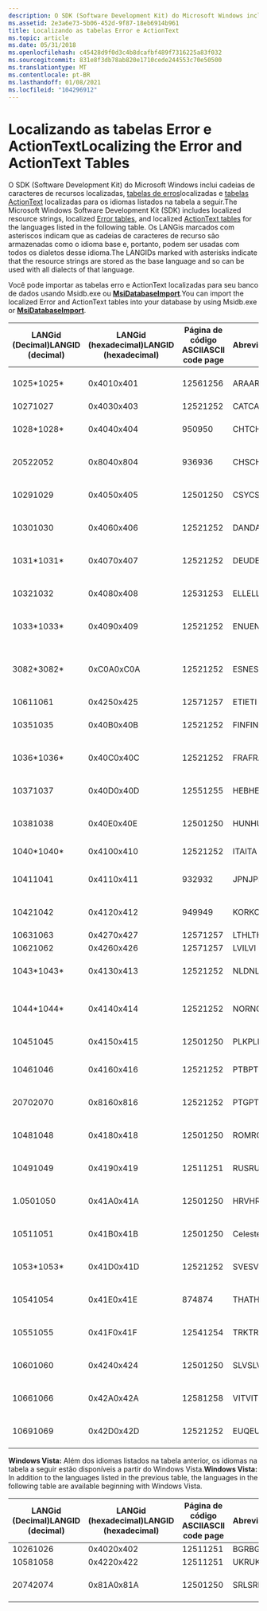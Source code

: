 ```yaml
---
description: O SDK (Software Development Kit) do Microsoft Windows inclui cadeias de caracteres de recursos localizadas, tabelas de erros localizadas e tabelas ActionText localizadas para os idiomas listados na tabela a seguir.
ms.assetid: 2e3a6e73-5b06-452d-9f87-18eb6914b961
title: Localizando as tabelas Error e ActionText
ms.topic: article
ms.date: 05/31/2018
ms.openlocfilehash: c45428d9f0d3c4b8dcafbf489f7316225a83f032
ms.sourcegitcommit: 831e8f3db78ab820e1710cede244553c70e50500
ms.translationtype: MT
ms.contentlocale: pt-BR
ms.lasthandoff: 01/08/2021
ms.locfileid: "104296912"
---
```

# <a name="localizing-the-error-and-actiontext-tables"></a><span data-ttu-id="3b5c3-103">Localizando as tabelas Error e ActionText</span><span class="sxs-lookup"><span data-stu-id="3b5c3-103">Localizing the Error and ActionText Tables</span></span>

<span data-ttu-id="3b5c3-104">O SDK (Software Development Kit) do Microsoft Windows inclui cadeias de caracteres de recursos localizadas, [tabelas de erros](error-table.md)localizadas e [tabelas ActionText](actiontext-table.md) localizadas para os idiomas listados na tabela a seguir.</span><span class="sxs-lookup"><span data-stu-id="3b5c3-104">The Microsoft Windows Software Development Kit (SDK) includes localized resource strings, localized [Error tables](error-table.md), and localized [ActionText tables](actiontext-table.md) for the languages listed in the following table.</span></span> <span data-ttu-id="3b5c3-105">Os LANGis marcados com asteriscos indicam que as cadeias de caracteres de recurso são armazenadas como o idioma base e, portanto, podem ser usadas com todos os dialetos desse idioma.</span><span class="sxs-lookup"><span data-stu-id="3b5c3-105">The LANGIDs marked with asterisks indicate that the resource strings are stored as the base language and so can be used with all dialects of that language.</span></span>

<span data-ttu-id="3b5c3-106">Você pode importar as tabelas erro e ActionText localizadas para seu banco de dados usando Msidb.exe ou [**MsiDatabaseImport**](/windows/desktop/api/Msiquery/nf-msiquery-msidatabaseimporta).</span><span class="sxs-lookup"><span data-stu-id="3b5c3-106">You can import the localized Error and ActionText tables into your database by using Msidb.exe or [**MsiDatabaseImport**](/windows/desktop/api/Msiquery/nf-msiquery-msidatabaseimporta).</span></span>



| <span data-ttu-id="3b5c3-107">LANGid (Decimal)</span><span class="sxs-lookup"><span data-stu-id="3b5c3-107">LANGID (decimal)</span></span> | <span data-ttu-id="3b5c3-108">LANGid (hexadecimal)</span><span class="sxs-lookup"><span data-stu-id="3b5c3-108">LANGID (hexadecimal)</span></span> | <span data-ttu-id="3b5c3-109">Página de código ASCII</span><span class="sxs-lookup"><span data-stu-id="3b5c3-109">ASCII code page</span></span> | <span data-ttu-id="3b5c3-110">Abreviação</span><span class="sxs-lookup"><span data-stu-id="3b5c3-110">Abbreviation</span></span> | <span data-ttu-id="3b5c3-111">Idioma</span><span class="sxs-lookup"><span data-stu-id="3b5c3-111">Language</span></span>                      | <span data-ttu-id="3b5c3-112">Language-Culture</span><span class="sxs-lookup"><span data-stu-id="3b5c3-112">Language-Culture</span></span> |
|------------------|----------------------|-----------------|--------------|-------------------------------|------------------|
| <span data-ttu-id="3b5c3-113">1025\*</span><span class="sxs-lookup"><span data-stu-id="3b5c3-113">1025\*</span></span>           | <span data-ttu-id="3b5c3-114">0x401</span><span class="sxs-lookup"><span data-stu-id="3b5c3-114">0x401</span></span>                | <span data-ttu-id="3b5c3-115">1256</span><span class="sxs-lookup"><span data-stu-id="3b5c3-115">1256</span></span>            | <span data-ttu-id="3b5c3-116">ARA</span><span class="sxs-lookup"><span data-stu-id="3b5c3-116">ARA</span></span>          | <span data-ttu-id="3b5c3-117">Árabe - Arábia Saudita</span><span class="sxs-lookup"><span data-stu-id="3b5c3-117">Arabic - Saudi Arabia</span></span>         | <span data-ttu-id="3b5c3-118">ar-SA</span><span class="sxs-lookup"><span data-stu-id="3b5c3-118">ar-SA</span></span>            |
| <span data-ttu-id="3b5c3-119">1027</span><span class="sxs-lookup"><span data-stu-id="3b5c3-119">1027</span></span>             | <span data-ttu-id="3b5c3-120">0x403</span><span class="sxs-lookup"><span data-stu-id="3b5c3-120">0x403</span></span>                | <span data-ttu-id="3b5c3-121">1252</span><span class="sxs-lookup"><span data-stu-id="3b5c3-121">1252</span></span>            | <span data-ttu-id="3b5c3-122">CAT</span><span class="sxs-lookup"><span data-stu-id="3b5c3-122">CAT</span></span>          | <span data-ttu-id="3b5c3-123">Catalão</span><span class="sxs-lookup"><span data-stu-id="3b5c3-123">Catalan</span></span>                       | <span data-ttu-id="3b5c3-124">ca-ES</span><span class="sxs-lookup"><span data-stu-id="3b5c3-124">ca-ES</span></span>            |
| <span data-ttu-id="3b5c3-125">1028\*</span><span class="sxs-lookup"><span data-stu-id="3b5c3-125">1028\*</span></span>           | <span data-ttu-id="3b5c3-126">0x404</span><span class="sxs-lookup"><span data-stu-id="3b5c3-126">0x404</span></span>                | <span data-ttu-id="3b5c3-127">950</span><span class="sxs-lookup"><span data-stu-id="3b5c3-127">950</span></span>             | <span data-ttu-id="3b5c3-128">CHT</span><span class="sxs-lookup"><span data-stu-id="3b5c3-128">CHT</span></span>          | <span data-ttu-id="3b5c3-129">Chinês – Taiwan</span><span class="sxs-lookup"><span data-stu-id="3b5c3-129">Chinese - Taiwan</span></span>              | <span data-ttu-id="3b5c3-130">zh-TW</span><span class="sxs-lookup"><span data-stu-id="3b5c3-130">zh-TW</span></span>            |
| <span data-ttu-id="3b5c3-131">2052</span><span class="sxs-lookup"><span data-stu-id="3b5c3-131">2052</span></span>             | <span data-ttu-id="3b5c3-132">0x804</span><span class="sxs-lookup"><span data-stu-id="3b5c3-132">0x804</span></span>                | <span data-ttu-id="3b5c3-133">936</span><span class="sxs-lookup"><span data-stu-id="3b5c3-133">936</span></span>             | <span data-ttu-id="3b5c3-134">CHS</span><span class="sxs-lookup"><span data-stu-id="3b5c3-134">CHS</span></span>          | <span data-ttu-id="3b5c3-135">Chinês – China</span><span class="sxs-lookup"><span data-stu-id="3b5c3-135">Chinese - China</span></span>               | <span data-ttu-id="3b5c3-136">zh-CN</span><span class="sxs-lookup"><span data-stu-id="3b5c3-136">zh-CN</span></span>            |
| <span data-ttu-id="3b5c3-137">1029</span><span class="sxs-lookup"><span data-stu-id="3b5c3-137">1029</span></span>             | <span data-ttu-id="3b5c3-138">0x405</span><span class="sxs-lookup"><span data-stu-id="3b5c3-138">0x405</span></span>                | <span data-ttu-id="3b5c3-139">1250</span><span class="sxs-lookup"><span data-stu-id="3b5c3-139">1250</span></span>            | <span data-ttu-id="3b5c3-140">CSY</span><span class="sxs-lookup"><span data-stu-id="3b5c3-140">CSY</span></span>          | <span data-ttu-id="3b5c3-141">Tcheco-República Tcheca</span><span class="sxs-lookup"><span data-stu-id="3b5c3-141">Czech - Czech Republic</span></span>        | <span data-ttu-id="3b5c3-142">cs-CZ</span><span class="sxs-lookup"><span data-stu-id="3b5c3-142">cs-CZ</span></span>            |
| <span data-ttu-id="3b5c3-143">1030</span><span class="sxs-lookup"><span data-stu-id="3b5c3-143">1030</span></span>             | <span data-ttu-id="3b5c3-144">0x406</span><span class="sxs-lookup"><span data-stu-id="3b5c3-144">0x406</span></span>                | <span data-ttu-id="3b5c3-145">1252</span><span class="sxs-lookup"><span data-stu-id="3b5c3-145">1252</span></span>            | <span data-ttu-id="3b5c3-146">DAN</span><span class="sxs-lookup"><span data-stu-id="3b5c3-146">DAN</span></span>          | <span data-ttu-id="3b5c3-147">Dinamarquês-Dinamarca</span><span class="sxs-lookup"><span data-stu-id="3b5c3-147">Danish -Denmark</span></span>               | <span data-ttu-id="3b5c3-148">da-DK</span><span class="sxs-lookup"><span data-stu-id="3b5c3-148">da-DK</span></span>            |
| <span data-ttu-id="3b5c3-149">1031\*</span><span class="sxs-lookup"><span data-stu-id="3b5c3-149">1031\*</span></span>           | <span data-ttu-id="3b5c3-150">0x407</span><span class="sxs-lookup"><span data-stu-id="3b5c3-150">0x407</span></span>                | <span data-ttu-id="3b5c3-151">1252</span><span class="sxs-lookup"><span data-stu-id="3b5c3-151">1252</span></span>            | <span data-ttu-id="3b5c3-152">DEU</span><span class="sxs-lookup"><span data-stu-id="3b5c3-152">DEU</span></span>          | <span data-ttu-id="3b5c3-153">Alemão - Alemanha</span><span class="sxs-lookup"><span data-stu-id="3b5c3-153">German - Germany</span></span>              | <span data-ttu-id="3b5c3-154">de-DE</span><span class="sxs-lookup"><span data-stu-id="3b5c3-154">de-DE</span></span>            |
| <span data-ttu-id="3b5c3-155">1032</span><span class="sxs-lookup"><span data-stu-id="3b5c3-155">1032</span></span>             | <span data-ttu-id="3b5c3-156">0x408</span><span class="sxs-lookup"><span data-stu-id="3b5c3-156">0x408</span></span>                | <span data-ttu-id="3b5c3-157">1253</span><span class="sxs-lookup"><span data-stu-id="3b5c3-157">1253</span></span>            | <span data-ttu-id="3b5c3-158">ELL</span><span class="sxs-lookup"><span data-stu-id="3b5c3-158">ELL</span></span>          | <span data-ttu-id="3b5c3-159">Grego-Grécia</span><span class="sxs-lookup"><span data-stu-id="3b5c3-159">Greek - Greece</span></span>                | <span data-ttu-id="3b5c3-160">el-GR</span><span class="sxs-lookup"><span data-stu-id="3b5c3-160">el-GR</span></span>            |
| <span data-ttu-id="3b5c3-161">1033\*</span><span class="sxs-lookup"><span data-stu-id="3b5c3-161">1033\*</span></span>           | <span data-ttu-id="3b5c3-162">0x409</span><span class="sxs-lookup"><span data-stu-id="3b5c3-162">0x409</span></span>                | <span data-ttu-id="3b5c3-163">1252</span><span class="sxs-lookup"><span data-stu-id="3b5c3-163">1252</span></span>            | <span data-ttu-id="3b5c3-164">ENU</span><span class="sxs-lookup"><span data-stu-id="3b5c3-164">ENU</span></span>          | <span data-ttu-id="3b5c3-165">Portuguese - Brazil</span><span class="sxs-lookup"><span data-stu-id="3b5c3-165">English - United States</span></span>       | <span data-ttu-id="3b5c3-166">en-US</span><span class="sxs-lookup"><span data-stu-id="3b5c3-166">en-US</span></span>            |
| <span data-ttu-id="3b5c3-167">3082\*</span><span class="sxs-lookup"><span data-stu-id="3b5c3-167">3082\*</span></span>           | <span data-ttu-id="3b5c3-168">0xC0A</span><span class="sxs-lookup"><span data-stu-id="3b5c3-168">0xC0A</span></span>                | <span data-ttu-id="3b5c3-169">1252</span><span class="sxs-lookup"><span data-stu-id="3b5c3-169">1252</span></span>            | <span data-ttu-id="3b5c3-170">ESN</span><span class="sxs-lookup"><span data-stu-id="3b5c3-170">ESN</span></span>          | <span data-ttu-id="3b5c3-171">Espanhol-moderno classificação-Espanha</span><span class="sxs-lookup"><span data-stu-id="3b5c3-171">Spanish - Modern Sort - Spain</span></span> | <span data-ttu-id="3b5c3-172">es-ES</span><span class="sxs-lookup"><span data-stu-id="3b5c3-172">es-ES</span></span>            |
| <span data-ttu-id="3b5c3-173">1061</span><span class="sxs-lookup"><span data-stu-id="3b5c3-173">1061</span></span>             | <span data-ttu-id="3b5c3-174">0x425</span><span class="sxs-lookup"><span data-stu-id="3b5c3-174">0x425</span></span>                | <span data-ttu-id="3b5c3-175">1257</span><span class="sxs-lookup"><span data-stu-id="3b5c3-175">1257</span></span>            | <span data-ttu-id="3b5c3-176">ETI</span><span class="sxs-lookup"><span data-stu-id="3b5c3-176">ETI</span></span>          | <span data-ttu-id="3b5c3-177">Estoniano</span><span class="sxs-lookup"><span data-stu-id="3b5c3-177">Estonian</span></span>                      | <span data-ttu-id="3b5c3-178">et-EE</span><span class="sxs-lookup"><span data-stu-id="3b5c3-178">et-EE</span></span>            |
| <span data-ttu-id="3b5c3-179">1035</span><span class="sxs-lookup"><span data-stu-id="3b5c3-179">1035</span></span>             | <span data-ttu-id="3b5c3-180">0x40B</span><span class="sxs-lookup"><span data-stu-id="3b5c3-180">0x40B</span></span>                | <span data-ttu-id="3b5c3-181">1252</span><span class="sxs-lookup"><span data-stu-id="3b5c3-181">1252</span></span>            | <span data-ttu-id="3b5c3-182">FIN</span><span class="sxs-lookup"><span data-stu-id="3b5c3-182">FIN</span></span>          | <span data-ttu-id="3b5c3-183">Finlandês-Finlândia</span><span class="sxs-lookup"><span data-stu-id="3b5c3-183">Finnish - Finland</span></span>             | <span data-ttu-id="3b5c3-184">fi-FI</span><span class="sxs-lookup"><span data-stu-id="3b5c3-184">fi-FI</span></span>            |
| <span data-ttu-id="3b5c3-185">1036\*</span><span class="sxs-lookup"><span data-stu-id="3b5c3-185">1036\*</span></span>           | <span data-ttu-id="3b5c3-186">0x40C</span><span class="sxs-lookup"><span data-stu-id="3b5c3-186">0x40C</span></span>                | <span data-ttu-id="3b5c3-187">1252</span><span class="sxs-lookup"><span data-stu-id="3b5c3-187">1252</span></span>            | <span data-ttu-id="3b5c3-188">FRA</span><span class="sxs-lookup"><span data-stu-id="3b5c3-188">FRA</span></span>          | <span data-ttu-id="3b5c3-189">Francês - França</span><span class="sxs-lookup"><span data-stu-id="3b5c3-189">French - France</span></span>               | <span data-ttu-id="3b5c3-190">fr-FR</span><span class="sxs-lookup"><span data-stu-id="3b5c3-190">fr-FR</span></span>            |
| <span data-ttu-id="3b5c3-191">1037</span><span class="sxs-lookup"><span data-stu-id="3b5c3-191">1037</span></span>             | <span data-ttu-id="3b5c3-192">0x40D</span><span class="sxs-lookup"><span data-stu-id="3b5c3-192">0x40D</span></span>                | <span data-ttu-id="3b5c3-193">1255</span><span class="sxs-lookup"><span data-stu-id="3b5c3-193">1255</span></span>            | <span data-ttu-id="3b5c3-194">HEB</span><span class="sxs-lookup"><span data-stu-id="3b5c3-194">HEB</span></span>          | <span data-ttu-id="3b5c3-195">Hebraico-Israel</span><span class="sxs-lookup"><span data-stu-id="3b5c3-195">Hebrew - Israel</span></span>               | <span data-ttu-id="3b5c3-196">he-IL</span><span class="sxs-lookup"><span data-stu-id="3b5c3-196">he-IL</span></span>            |
| <span data-ttu-id="3b5c3-197">1038</span><span class="sxs-lookup"><span data-stu-id="3b5c3-197">1038</span></span>             | <span data-ttu-id="3b5c3-198">0x40E</span><span class="sxs-lookup"><span data-stu-id="3b5c3-198">0x40E</span></span>                | <span data-ttu-id="3b5c3-199">1250</span><span class="sxs-lookup"><span data-stu-id="3b5c3-199">1250</span></span>            | <span data-ttu-id="3b5c3-200">HUN</span><span class="sxs-lookup"><span data-stu-id="3b5c3-200">HUN</span></span>          | <span data-ttu-id="3b5c3-201">Húngaro-Hungria</span><span class="sxs-lookup"><span data-stu-id="3b5c3-201">Hungarian - Hungary</span></span>           | <span data-ttu-id="3b5c3-202">hu-HU</span><span class="sxs-lookup"><span data-stu-id="3b5c3-202">hu-HU</span></span>            |
| <span data-ttu-id="3b5c3-203">1040\*</span><span class="sxs-lookup"><span data-stu-id="3b5c3-203">1040\*</span></span>           | <span data-ttu-id="3b5c3-204">0x410</span><span class="sxs-lookup"><span data-stu-id="3b5c3-204">0x410</span></span>                | <span data-ttu-id="3b5c3-205">1252</span><span class="sxs-lookup"><span data-stu-id="3b5c3-205">1252</span></span>            | <span data-ttu-id="3b5c3-206">ITA</span><span class="sxs-lookup"><span data-stu-id="3b5c3-206">ITA</span></span>          | <span data-ttu-id="3b5c3-207">Italiano - Itália</span><span class="sxs-lookup"><span data-stu-id="3b5c3-207">Italian - Italy</span></span>               | <span data-ttu-id="3b5c3-208">it-IT</span><span class="sxs-lookup"><span data-stu-id="3b5c3-208">it-IT</span></span>            |
| <span data-ttu-id="3b5c3-209">1041</span><span class="sxs-lookup"><span data-stu-id="3b5c3-209">1041</span></span>             | <span data-ttu-id="3b5c3-210">0x411</span><span class="sxs-lookup"><span data-stu-id="3b5c3-210">0x411</span></span>                | <span data-ttu-id="3b5c3-211">932</span><span class="sxs-lookup"><span data-stu-id="3b5c3-211">932</span></span>             | <span data-ttu-id="3b5c3-212">JPN</span><span class="sxs-lookup"><span data-stu-id="3b5c3-212">JPN</span></span>          | <span data-ttu-id="3b5c3-213">Japonês - Japão</span><span class="sxs-lookup"><span data-stu-id="3b5c3-213">Japanese - Japan</span></span>              | <span data-ttu-id="3b5c3-214">jp-JP</span><span class="sxs-lookup"><span data-stu-id="3b5c3-214">jp-JP</span></span>            |
| <span data-ttu-id="3b5c3-215">1042</span><span class="sxs-lookup"><span data-stu-id="3b5c3-215">1042</span></span>             | <span data-ttu-id="3b5c3-216">0x412</span><span class="sxs-lookup"><span data-stu-id="3b5c3-216">0x412</span></span>                | <span data-ttu-id="3b5c3-217">949</span><span class="sxs-lookup"><span data-stu-id="3b5c3-217">949</span></span>             | <span data-ttu-id="3b5c3-218">KOR</span><span class="sxs-lookup"><span data-stu-id="3b5c3-218">KOR</span></span>          | <span data-ttu-id="3b5c3-219">Coreano - Coreia do Sul</span><span class="sxs-lookup"><span data-stu-id="3b5c3-219">Korean - Korea</span></span>                | <span data-ttu-id="3b5c3-220">Ko-KO</span><span class="sxs-lookup"><span data-stu-id="3b5c3-220">ko-KO</span></span>            |
| <span data-ttu-id="3b5c3-221">1063</span><span class="sxs-lookup"><span data-stu-id="3b5c3-221">1063</span></span>             | <span data-ttu-id="3b5c3-222">0x427</span><span class="sxs-lookup"><span data-stu-id="3b5c3-222">0x427</span></span>                | <span data-ttu-id="3b5c3-223">1257</span><span class="sxs-lookup"><span data-stu-id="3b5c3-223">1257</span></span>            | <span data-ttu-id="3b5c3-224">LTH</span><span class="sxs-lookup"><span data-stu-id="3b5c3-224">LTH</span></span>          | <span data-ttu-id="3b5c3-225">Lituano</span><span class="sxs-lookup"><span data-stu-id="3b5c3-225">Lithuanian</span></span>                    | <span data-ttu-id="3b5c3-226">lt-LT</span><span class="sxs-lookup"><span data-stu-id="3b5c3-226">lt-LT</span></span>            |
| <span data-ttu-id="3b5c3-227">1062</span><span class="sxs-lookup"><span data-stu-id="3b5c3-227">1062</span></span>             | <span data-ttu-id="3b5c3-228">0x426</span><span class="sxs-lookup"><span data-stu-id="3b5c3-228">0x426</span></span>                | <span data-ttu-id="3b5c3-229">1257</span><span class="sxs-lookup"><span data-stu-id="3b5c3-229">1257</span></span>            | <span data-ttu-id="3b5c3-230">LVI</span><span class="sxs-lookup"><span data-stu-id="3b5c3-230">LVI</span></span>          | <span data-ttu-id="3b5c3-231">Letão</span><span class="sxs-lookup"><span data-stu-id="3b5c3-231">Latvian</span></span>                       | <span data-ttu-id="3b5c3-232">lv-LV</span><span class="sxs-lookup"><span data-stu-id="3b5c3-232">lv-LV</span></span>            |
| <span data-ttu-id="3b5c3-233">1043\*</span><span class="sxs-lookup"><span data-stu-id="3b5c3-233">1043\*</span></span>           | <span data-ttu-id="3b5c3-234">0x413</span><span class="sxs-lookup"><span data-stu-id="3b5c3-234">0x413</span></span>                | <span data-ttu-id="3b5c3-235">1252</span><span class="sxs-lookup"><span data-stu-id="3b5c3-235">1252</span></span>            | <span data-ttu-id="3b5c3-236">NLD</span><span class="sxs-lookup"><span data-stu-id="3b5c3-236">NLD</span></span>          | <span data-ttu-id="3b5c3-237">Holandês - Países Baixos</span><span class="sxs-lookup"><span data-stu-id="3b5c3-237">Dutch - Netherlands</span></span>           | <span data-ttu-id="3b5c3-238">nl-NL</span><span class="sxs-lookup"><span data-stu-id="3b5c3-238">nl-NL</span></span>            |
| <span data-ttu-id="3b5c3-239">1044\*</span><span class="sxs-lookup"><span data-stu-id="3b5c3-239">1044\*</span></span>           | <span data-ttu-id="3b5c3-240">0x414</span><span class="sxs-lookup"><span data-stu-id="3b5c3-240">0x414</span></span>                | <span data-ttu-id="3b5c3-241">1252</span><span class="sxs-lookup"><span data-stu-id="3b5c3-241">1252</span></span>            | <span data-ttu-id="3b5c3-242">NOR</span><span class="sxs-lookup"><span data-stu-id="3b5c3-242">NOR</span></span>          | <span data-ttu-id="3b5c3-243">Norueguês (bokmål) – Noruega</span><span class="sxs-lookup"><span data-stu-id="3b5c3-243">Norwegian (Bokmål)- Norway</span></span>    | <span data-ttu-id="3b5c3-244">nb-NO</span><span class="sxs-lookup"><span data-stu-id="3b5c3-244">nb-NO</span></span>            |
| <span data-ttu-id="3b5c3-245">1045</span><span class="sxs-lookup"><span data-stu-id="3b5c3-245">1045</span></span>             | <span data-ttu-id="3b5c3-246">0x415</span><span class="sxs-lookup"><span data-stu-id="3b5c3-246">0x415</span></span>                | <span data-ttu-id="3b5c3-247">1250</span><span class="sxs-lookup"><span data-stu-id="3b5c3-247">1250</span></span>            | <span data-ttu-id="3b5c3-248">PLK</span><span class="sxs-lookup"><span data-stu-id="3b5c3-248">PLK</span></span>          | <span data-ttu-id="3b5c3-249">Polonês – Polônia </span><span class="sxs-lookup"><span data-stu-id="3b5c3-249">Polish - Poland</span></span>               | <span data-ttu-id="3b5c3-250">pl-PL</span><span class="sxs-lookup"><span data-stu-id="3b5c3-250">pl-PL</span></span>            |
| <span data-ttu-id="3b5c3-251">1046</span><span class="sxs-lookup"><span data-stu-id="3b5c3-251">1046</span></span>             | <span data-ttu-id="3b5c3-252">0x416</span><span class="sxs-lookup"><span data-stu-id="3b5c3-252">0x416</span></span>                | <span data-ttu-id="3b5c3-253">1252</span><span class="sxs-lookup"><span data-stu-id="3b5c3-253">1252</span></span>            | <span data-ttu-id="3b5c3-254">PTB</span><span class="sxs-lookup"><span data-stu-id="3b5c3-254">PTB</span></span>          | <span data-ttu-id="3b5c3-255">Português - Brasil</span><span class="sxs-lookup"><span data-stu-id="3b5c3-255">Portuguese - Brazil</span></span>           | <span data-ttu-id="3b5c3-256">pt-BR</span><span class="sxs-lookup"><span data-stu-id="3b5c3-256">pt-BR</span></span>            |
| <span data-ttu-id="3b5c3-257">2070</span><span class="sxs-lookup"><span data-stu-id="3b5c3-257">2070</span></span>             | <span data-ttu-id="3b5c3-258">0x816</span><span class="sxs-lookup"><span data-stu-id="3b5c3-258">0x816</span></span>                | <span data-ttu-id="3b5c3-259">1252</span><span class="sxs-lookup"><span data-stu-id="3b5c3-259">1252</span></span>            | <span data-ttu-id="3b5c3-260">PTG</span><span class="sxs-lookup"><span data-stu-id="3b5c3-260">PTG</span></span>          | <span data-ttu-id="3b5c3-261">Português - Portugal</span><span class="sxs-lookup"><span data-stu-id="3b5c3-261">Portuguese - Portugal</span></span>         | <span data-ttu-id="3b5c3-262">pt-PT</span><span class="sxs-lookup"><span data-stu-id="3b5c3-262">pt-PT</span></span>            |
| <span data-ttu-id="3b5c3-263">1048</span><span class="sxs-lookup"><span data-stu-id="3b5c3-263">1048</span></span>             | <span data-ttu-id="3b5c3-264">0x418</span><span class="sxs-lookup"><span data-stu-id="3b5c3-264">0x418</span></span>                | <span data-ttu-id="3b5c3-265">1250</span><span class="sxs-lookup"><span data-stu-id="3b5c3-265">1250</span></span>            | <span data-ttu-id="3b5c3-266">ROM</span><span class="sxs-lookup"><span data-stu-id="3b5c3-266">ROM</span></span>          | <span data-ttu-id="3b5c3-267">Romeno-Romênia</span><span class="sxs-lookup"><span data-stu-id="3b5c3-267">Romanian - Romania</span></span>            | <span data-ttu-id="3b5c3-268">ro-RO</span><span class="sxs-lookup"><span data-stu-id="3b5c3-268">ro-RO</span></span>            |
| <span data-ttu-id="3b5c3-269">1049</span><span class="sxs-lookup"><span data-stu-id="3b5c3-269">1049</span></span>             | <span data-ttu-id="3b5c3-270">0x419</span><span class="sxs-lookup"><span data-stu-id="3b5c3-270">0x419</span></span>                | <span data-ttu-id="3b5c3-271">1251</span><span class="sxs-lookup"><span data-stu-id="3b5c3-271">1251</span></span>            | <span data-ttu-id="3b5c3-272">RUS</span><span class="sxs-lookup"><span data-stu-id="3b5c3-272">RUS</span></span>          | <span data-ttu-id="3b5c3-273">Russo – Rússia</span><span class="sxs-lookup"><span data-stu-id="3b5c3-273">Russian - Russia</span></span>              | <span data-ttu-id="3b5c3-274">ru-RU</span><span class="sxs-lookup"><span data-stu-id="3b5c3-274">ru-RU</span></span>            |
| <span data-ttu-id="3b5c3-275">1.050</span><span class="sxs-lookup"><span data-stu-id="3b5c3-275">1050</span></span>             | <span data-ttu-id="3b5c3-276">0x41A</span><span class="sxs-lookup"><span data-stu-id="3b5c3-276">0x41A</span></span>                | <span data-ttu-id="3b5c3-277">1250</span><span class="sxs-lookup"><span data-stu-id="3b5c3-277">1250</span></span>            | <span data-ttu-id="3b5c3-278">HRV</span><span class="sxs-lookup"><span data-stu-id="3b5c3-278">HRV</span></span>          | <span data-ttu-id="3b5c3-279">Croata-Croácia</span><span class="sxs-lookup"><span data-stu-id="3b5c3-279">Croatian - Croatia</span></span>            | <span data-ttu-id="3b5c3-280">hr-HR</span><span class="sxs-lookup"><span data-stu-id="3b5c3-280">hr-HR</span></span>            |
| <span data-ttu-id="3b5c3-281">1051</span><span class="sxs-lookup"><span data-stu-id="3b5c3-281">1051</span></span>             | <span data-ttu-id="3b5c3-282">0x41B</span><span class="sxs-lookup"><span data-stu-id="3b5c3-282">0x41B</span></span>                | <span data-ttu-id="3b5c3-283">1250</span><span class="sxs-lookup"><span data-stu-id="3b5c3-283">1250</span></span>            | <span data-ttu-id="3b5c3-284">Celeste</span><span class="sxs-lookup"><span data-stu-id="3b5c3-284">SKY</span></span>          | <span data-ttu-id="3b5c3-285">Eslovaco-Eslováquia</span><span class="sxs-lookup"><span data-stu-id="3b5c3-285">Slovak - Slovakia</span></span>             | <span data-ttu-id="3b5c3-286">sk-SK</span><span class="sxs-lookup"><span data-stu-id="3b5c3-286">sk-SK</span></span>            |
| <span data-ttu-id="3b5c3-287">1053\*</span><span class="sxs-lookup"><span data-stu-id="3b5c3-287">1053\*</span></span>           | <span data-ttu-id="3b5c3-288">0x41D</span><span class="sxs-lookup"><span data-stu-id="3b5c3-288">0x41D</span></span>                | <span data-ttu-id="3b5c3-289">1252</span><span class="sxs-lookup"><span data-stu-id="3b5c3-289">1252</span></span>            | <span data-ttu-id="3b5c3-290">SVE</span><span class="sxs-lookup"><span data-stu-id="3b5c3-290">SVE</span></span>          | <span data-ttu-id="3b5c3-291">Sueco-Suécia</span><span class="sxs-lookup"><span data-stu-id="3b5c3-291">Swedish - Sweden</span></span>              | <span data-ttu-id="3b5c3-292">sv-SE</span><span class="sxs-lookup"><span data-stu-id="3b5c3-292">sv-SE</span></span>            |
| <span data-ttu-id="3b5c3-293">1054</span><span class="sxs-lookup"><span data-stu-id="3b5c3-293">1054</span></span>             | <span data-ttu-id="3b5c3-294">0x41E</span><span class="sxs-lookup"><span data-stu-id="3b5c3-294">0x41E</span></span>                | <span data-ttu-id="3b5c3-295">874</span><span class="sxs-lookup"><span data-stu-id="3b5c3-295">874</span></span>             | <span data-ttu-id="3b5c3-296">THA</span><span class="sxs-lookup"><span data-stu-id="3b5c3-296">THA</span></span>          | <span data-ttu-id="3b5c3-297">Tailandês-Tailândia</span><span class="sxs-lookup"><span data-stu-id="3b5c3-297">Thai - Thailand</span></span>               | <span data-ttu-id="3b5c3-298">th-TH</span><span class="sxs-lookup"><span data-stu-id="3b5c3-298">th-TH</span></span>            |
| <span data-ttu-id="3b5c3-299">1055</span><span class="sxs-lookup"><span data-stu-id="3b5c3-299">1055</span></span>             | <span data-ttu-id="3b5c3-300">0x41F</span><span class="sxs-lookup"><span data-stu-id="3b5c3-300">0x41F</span></span>                | <span data-ttu-id="3b5c3-301">1254</span><span class="sxs-lookup"><span data-stu-id="3b5c3-301">1254</span></span>            | <span data-ttu-id="3b5c3-302">TRK</span><span class="sxs-lookup"><span data-stu-id="3b5c3-302">TRK</span></span>          | <span data-ttu-id="3b5c3-303">Turco-Turquia</span><span class="sxs-lookup"><span data-stu-id="3b5c3-303">Turkish - Turkey</span></span>              | <span data-ttu-id="3b5c3-304">tr-TR</span><span class="sxs-lookup"><span data-stu-id="3b5c3-304">tr-TR</span></span>            |
| <span data-ttu-id="3b5c3-305">1060</span><span class="sxs-lookup"><span data-stu-id="3b5c3-305">1060</span></span>             | <span data-ttu-id="3b5c3-306">0x424</span><span class="sxs-lookup"><span data-stu-id="3b5c3-306">0x424</span></span>                | <span data-ttu-id="3b5c3-307">1250</span><span class="sxs-lookup"><span data-stu-id="3b5c3-307">1250</span></span>            | <span data-ttu-id="3b5c3-308">SLV</span><span class="sxs-lookup"><span data-stu-id="3b5c3-308">SLV</span></span>          | <span data-ttu-id="3b5c3-309">Esloveno-Eslovênia</span><span class="sxs-lookup"><span data-stu-id="3b5c3-309">Slovenian - Slovenia</span></span>          | <span data-ttu-id="3b5c3-310">sl-SI</span><span class="sxs-lookup"><span data-stu-id="3b5c3-310">sl-SI</span></span>            |
| <span data-ttu-id="3b5c3-311">1066</span><span class="sxs-lookup"><span data-stu-id="3b5c3-311">1066</span></span>             | <span data-ttu-id="3b5c3-312">0x42A</span><span class="sxs-lookup"><span data-stu-id="3b5c3-312">0x42A</span></span>                | <span data-ttu-id="3b5c3-313">1258</span><span class="sxs-lookup"><span data-stu-id="3b5c3-313">1258</span></span>            | <span data-ttu-id="3b5c3-314">VIT</span><span class="sxs-lookup"><span data-stu-id="3b5c3-314">VIT</span></span>          | <span data-ttu-id="3b5c3-315">Vietnamita-Vietnã</span><span class="sxs-lookup"><span data-stu-id="3b5c3-315">Vietnamese - Viet Nam</span></span>         | <span data-ttu-id="3b5c3-316">vi-VN</span><span class="sxs-lookup"><span data-stu-id="3b5c3-316">vi-VN</span></span>            |
| <span data-ttu-id="3b5c3-317">1069</span><span class="sxs-lookup"><span data-stu-id="3b5c3-317">1069</span></span>             | <span data-ttu-id="3b5c3-318">0x42D</span><span class="sxs-lookup"><span data-stu-id="3b5c3-318">0x42D</span></span>                | <span data-ttu-id="3b5c3-319">1252</span><span class="sxs-lookup"><span data-stu-id="3b5c3-319">1252</span></span>            | <span data-ttu-id="3b5c3-320">EUQ</span><span class="sxs-lookup"><span data-stu-id="3b5c3-320">EUQ</span></span>          | <span data-ttu-id="3b5c3-321">Basco (País Basco)</span><span class="sxs-lookup"><span data-stu-id="3b5c3-321">Basque (Basque)</span></span>               | <span data-ttu-id="3b5c3-322">eu-ES</span><span class="sxs-lookup"><span data-stu-id="3b5c3-322">eu-ES</span></span>            |



 

<span data-ttu-id="3b5c3-323">**Windows Vista:** Além dos idiomas listados na tabela anterior, os idiomas na tabela a seguir estão disponíveis a partir do Windows Vista.</span><span class="sxs-lookup"><span data-stu-id="3b5c3-323">**Windows Vista:** In addition to the languages listed in the previous table, the languages in the following table are available beginning with Windows Vista.</span></span>



| <span data-ttu-id="3b5c3-324">LANGid (Decimal)</span><span class="sxs-lookup"><span data-stu-id="3b5c3-324">LANGID (decimal)</span></span> | <span data-ttu-id="3b5c3-325">LANGid (hexadecimal)</span><span class="sxs-lookup"><span data-stu-id="3b5c3-325">LANGID (hexadecimal)</span></span> | <span data-ttu-id="3b5c3-326">Página de código ASCII</span><span class="sxs-lookup"><span data-stu-id="3b5c3-326">ASCII code page</span></span> | <span data-ttu-id="3b5c3-327">Abreviação</span><span class="sxs-lookup"><span data-stu-id="3b5c3-327">Abbreviation</span></span> | <span data-ttu-id="3b5c3-328">Idioma</span><span class="sxs-lookup"><span data-stu-id="3b5c3-328">Language</span></span>        | <span data-ttu-id="3b5c3-329">Language-Culture</span><span class="sxs-lookup"><span data-stu-id="3b5c3-329">Language-Culture</span></span> |
|------------------|----------------------|-----------------|--------------|-----------------|------------------|
| <span data-ttu-id="3b5c3-330">1026</span><span class="sxs-lookup"><span data-stu-id="3b5c3-330">1026</span></span>             | <span data-ttu-id="3b5c3-331">0x402</span><span class="sxs-lookup"><span data-stu-id="3b5c3-331">0x402</span></span>                | <span data-ttu-id="3b5c3-332">1251</span><span class="sxs-lookup"><span data-stu-id="3b5c3-332">1251</span></span>            | <span data-ttu-id="3b5c3-333">BGR</span><span class="sxs-lookup"><span data-stu-id="3b5c3-333">BGR</span></span>          | <span data-ttu-id="3b5c3-334">Búlgaro</span><span class="sxs-lookup"><span data-stu-id="3b5c3-334">Bulgarian</span></span>       | <span data-ttu-id="3b5c3-335">bg-BG</span><span class="sxs-lookup"><span data-stu-id="3b5c3-335">bg-BG</span></span>            |
| <span data-ttu-id="3b5c3-336">1058</span><span class="sxs-lookup"><span data-stu-id="3b5c3-336">1058</span></span>             | <span data-ttu-id="3b5c3-337">0x422</span><span class="sxs-lookup"><span data-stu-id="3b5c3-337">0x422</span></span>                | <span data-ttu-id="3b5c3-338">1251</span><span class="sxs-lookup"><span data-stu-id="3b5c3-338">1251</span></span>            | <span data-ttu-id="3b5c3-339">UKR</span><span class="sxs-lookup"><span data-stu-id="3b5c3-339">UKR</span></span>          | <span data-ttu-id="3b5c3-340">Ucraniano</span><span class="sxs-lookup"><span data-stu-id="3b5c3-340">Ukrainian</span></span>       | <span data-ttu-id="3b5c3-341">uk-UA</span><span class="sxs-lookup"><span data-stu-id="3b5c3-341">uk-UA</span></span>            |
| <span data-ttu-id="3b5c3-342">2074</span><span class="sxs-lookup"><span data-stu-id="3b5c3-342">2074</span></span>             | <span data-ttu-id="3b5c3-343">0x81A</span><span class="sxs-lookup"><span data-stu-id="3b5c3-343">0x81A</span></span>                | <span data-ttu-id="3b5c3-344">1250</span><span class="sxs-lookup"><span data-stu-id="3b5c3-344">1250</span></span>            | <span data-ttu-id="3b5c3-345">SRL</span><span class="sxs-lookup"><span data-stu-id="3b5c3-345">SRL</span></span>          | <span data-ttu-id="3b5c3-346">Sérvio (latino)</span><span class="sxs-lookup"><span data-stu-id="3b5c3-346">Serbian (Latin)</span></span> | <span data-ttu-id="3b5c3-347">sr-Latn-CS</span><span class="sxs-lookup"><span data-stu-id="3b5c3-347">sr-Latn-CS</span></span>       |



 

 

 



